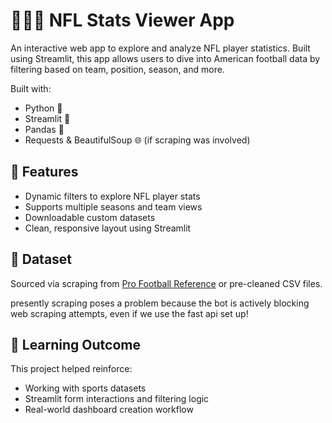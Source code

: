 # 🏈🇺🇸 NFL Stats Viewer App

An interactive web app to explore and analyze NFL player statistics. Built using Streamlit, this app allows users to dive into American football data by filtering based on team, position, season, and more.

Built with:
- Python 🐍
- Streamlit 🎈
- Pandas 🧮
- Requests & BeautifulSoup 🌐 (if scraping was involved)

## 🚀 Features
- Dynamic filters to explore NFL player stats
- Supports multiple seasons and team views
- Downloadable custom datasets
- Clean, responsive layout using Streamlit

## 📘 Dataset
Sourced via scraping from [Pro Football Reference](https://www.pro-football-reference.com/) or pre-cleaned CSV files.

presently scraping poses a problem because the bot is actively blocking web scraping attempts, even if we use the fast api set up!

## 🧠 Learning Outcome
This project helped reinforce:
- Working with sports datasets
- Streamlit form interactions and filtering logic
- Real-world dashboard creation workflow

